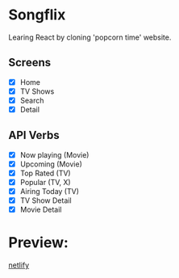# Songflix 

Learing React by cloning 'popcorn time' website.

## Screens 

- [x] Home
- [x] TV Shows 
- [x] Search 
- [x] Detail

## API Verbs 

- [x] Now playing (Movie)
- [x] Upcoming (Movie)
- [x] Top Rated (TV)
- [x] Popular (TV, X)
- [x] Airing Today (TV)
- [x] TV Show Detail
- [x] Movie Detail

# Preview:

[netlify](https://elastic-hamilton-500840.netlify.app)